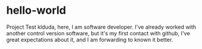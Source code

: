 # hello-world
Project Test
klduda, here, I am software developer. I've already worked with another control version software, but it's my first contact with github, I've great expectations about it, and I am forwarding to known it better.  
